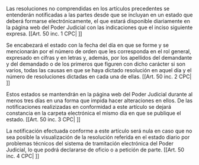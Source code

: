 Las resoluciones no comprendidas en los artículos precedentes se entenderán notificadas a las partes desde que se incluyan en un estado que deberá formarse electrónicamente, el que estará disponible diariamente en la página web del Poder Judicial con las indicaciones que el inciso siguiente expresa. [[Art. 50 inc. 1 CPC| ]]

Se encabezará el estado con la fecha del día en que se forme y se mencionarán por el número de orden que les corresponda en el rol general, expresado en cifras y en letras y, además, por los apellidos del demandante y del demandado o de los primeros que figuren con dicho carácter si son varios, todas las causas en que se haya dictado resolución en aquel día y el número de resoluciones dictadas en cada una de ellas. [[Art. 50 inc. 2 CPC| ]]

Estos estados se mantendrán en la página web del Poder Judicial durante al menos tres días en una forma que impida hacer alteraciones en ellos. De las notificaciones realizizadas en conformidad a este artículo se dejará constancia en la carpeta electrónica el mismo día en que se publique el estado. [[Art. 50 inc. 3 CPC| ]]

La notificación efectuada conforme a este artículo será nula en caso que no sea posible la visualización de la resolución referida en el estado diario por problemas técnicos del sistema de tramitación electrónica del Poder Judicial, lo que podrá declararse de oficio o a petición de parte. [[Art. 50 inc. 4 CPC| ]]
